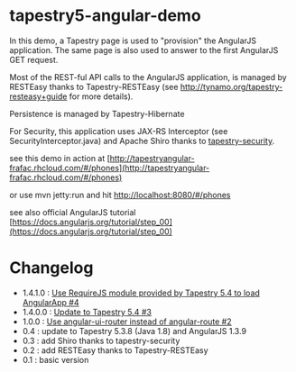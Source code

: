 tapestry5-angular-demo
======================

In this demo, a Tapestry page is used to "provision" the AngularJS application.
The same page is also used to answer to the first AngularJS GET request.


Most of the REST-ful API calls to the AngularJS application, is managed by RESTEasy thanks to Tapestry-RESTEasy (see http://tynamo.org/tapestry-resteasy+guide for more details).

Persistence is managed by Tapestry-Hibernate

For Security, this application uses JAX-RS Interceptor (see SecurityInterceptor.java) and Apache Shiro thanks to [tapestry-security](http://tynamo.org/tapestry-security+guide).

see this demo in action at [http://tapestryangular-frafac.rhcloud.com/#/phones](http://tapestryangular-frafac.rhcloud.com/#/phones)

or use mvn jetty:run and hit  [http://localhost:8080/#/phones](http://localhost:8080/#/phones)

see also official AngularJS tutorial  [https://docs.angularjs.org/tutorial/step_00](https://docs.angularjs.org/tutorial/step_00)

# Changelog 
* 1.4.1.0 : [Use RequireJS module provided by Tapestry 5.4 to load AngularApp #4](https://github.com/ffacon/tapestry5-angular-demo/issues/4)
* 1.4.0.0 : [Update to Tapestry 5.4 #3](https://github.com/ffacon/tapestry5-angular-demo/issues/3)
* 1.0.0 : [Use angular-ui-router instead of angular-route #2](https://github.com/ffacon/tapestry5-angular-demo/issues/2)
* 0.4 : update to Tapestry 5.3.8 (Java 1.8) and AngularJS 1.3.9
* 0.3 : add Shiro thanks to tapestry-security 
* 0.2 : add RESTEasy thanks to Tapestry-RESTEasy
* 0.1 : basic version
